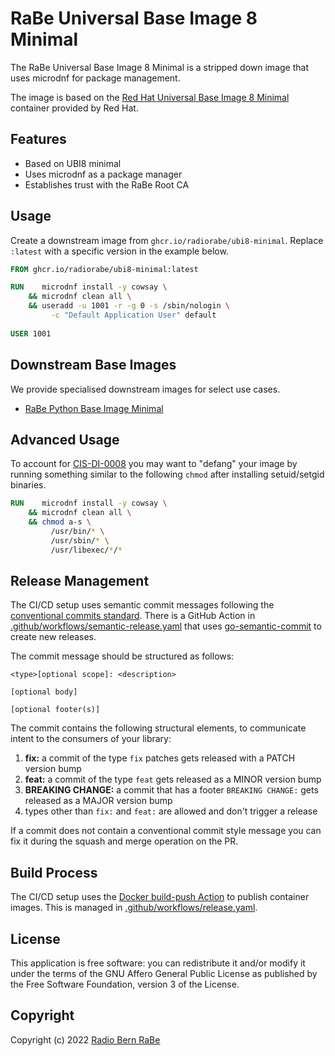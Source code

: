 # RaBe Universal Base Image 8 Minimal

The RaBe Universal Base Image 8 Minimal is a stripped down image that uses microdnf for package management.

The image is based on the [Red Hat Universal Base Image 8 Minimal](https://catalog.redhat.com/software/containers/ubi8/ubi-minimal/5c359a62bed8bd75a2c3fba8)
container provided by Red Hat.

## Features

- Based on UBI8 minimal
- Uses microdnf as a package manager
- Establishes trust with the RaBe Root CA

## Usage

Create a downstream image from `ghcr.io/radiorabe/ubi8-minimal`. Replace `:latest` with a specific version in the example below.

```Dockerfile
FROM ghcr.io/radiorabe/ubi8-minimal:latest

RUN    microdnf install -y cowsay \
    && microdnf clean all \
    && useradd -u 1001 -r -g 0 -s /sbin/nologin \
         -c "Default Application User" default
         
USER 1001
```

## Downstream Base Images

We provide specialised downstream images for select use cases.

* [RaBe Python Base Image Minimal](https://github.com/radiorabe/container-image-python-minimal)

## Advanced Usage

To account for [CIS-DI-0008](https://github.com/goodwithtech/dockle/blob/master/CHECKPOINT.md#cis-di-0008) you may want to
"defang" your image by running something similar to the following `chmod` after installing setuid/setgid binaries.

```Dockerfile
RUN    microdnf install -y cowsay \
    && microdnf clean all \
    && chmod a-s \
         /usr/bin/* \
         /usr/sbin/* \
         /usr/libexec/*/*
```

## Release Management

The CI/CD setup uses semantic commit messages following the [conventional commits standard](https://www.conventionalcommits.org/en/v1.0.0/).
There is a GitHub Action in [.github/workflows/semantic-release.yaml](./.github/workflows/semantic-release.yaml)
that uses [go-semantic-commit](https://go-semantic-release.xyz/) to create new
releases.

The commit message should be structured as follows:

```
<type>[optional scope]: <description>

[optional body]

[optional footer(s)]
```

The commit contains the following structural elements, to communicate intent to the consumers of your library:

1. **fix:** a commit of the type `fix` patches gets released with a PATCH version bump
1. **feat:** a commit of the type `feat` gets released as a MINOR version bump
1. **BREAKING CHANGE:** a commit that has a footer `BREAKING CHANGE:` gets released as a MAJOR version bump
1. types other than `fix:` and `feat:` are allowed and don't trigger a release

If a commit does not contain a conventional commit style message you can fix
it during the squash and merge operation on the PR.

## Build Process

The CI/CD setup uses the [Docker build-push Action](https://github.com/docker/build-push-action) to publish container images. This is managed in [.github/workflows/release.yaml](./.github/workflows/release.yaml).

## License

This application is free software: you can redistribute it and/or modify it under
the terms of the GNU Affero General Public License as published by the Free
Software Foundation, version 3 of the License.

## Copyright

Copyright (c) 2022 [Radio Bern RaBe](http://www.rabe.ch)

